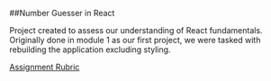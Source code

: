 ##Number Guesser in React

Project created to assess our understanding of React fundamentals.
Originally done in module 1 as our first project, we were tasked with rebuilding the application excluding styling.

[Assignment Rubric](http://frontend.turing.io/projects/number-guesser-in-react.html)
